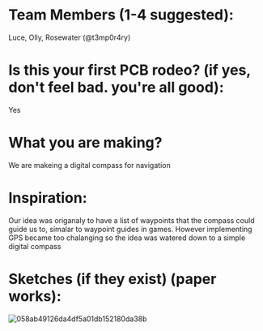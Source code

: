 # Team Members (1-4 suggested):
Luce, Olly, Rosewater (@t3mp0r4ry)
# Is this your first PCB rodeo? (if yes, don't feel bad. you're all good):
Yes
# What you are making?
We are makeing a digital compass for navigation
# Inspiration:
Our idea was origanaly to have a list of waypoints that the compass could guide us to, simalar to waypoint guides in games. However implementing GPS became too chalanging so the idea was watered down to a simple digital compass
# Sketches (if they exist) (paper works):
![058ab49126da4df5a01db152180da38b](https://github.com/hackclub/the-trail/assets/113398331/d6437c46-f5e7-4b6e-8c7f-f082b76a9ede)
